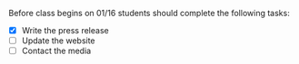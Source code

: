 Before class begins on 01/16 students should complete the following tasks: 

- [x] Write the press release
- [ ] Update the website
- [ ] Contact the media
